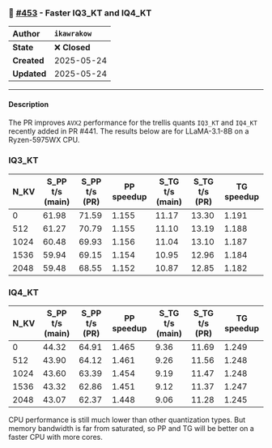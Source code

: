 ### 🔀 [#453](https://github.com/ikawrakow/ik_llama.cpp/pull/453) - Faster IQ3_KT and IQ4_KT

| **Author** | `ikawrakow` |
| :--- | :--- |
| **State** | ❌ **Closed** |
| **Created** | 2025-05-24 |
| **Updated** | 2025-05-24 |

---

#### Description

The PR improves `AVX2` performance for the trellis quants `IQ3_KT`  and `IQ4_KT` recently added in PR #441.
The results below are for LLaMA-3.1-8B on a Ryzen-5975WX CPU.

### IQ3_KT

|   N_KV | S_PP t/s (main) | S_PP t/s (PR) | PP speedup | S_TG t/s (main) | S_TG t/s (PR) | TG speedup |
|--------|----------|----------|------------|----------|----------|------------|
|      0 |    61.98 |    71.59 |  1.155     |    11.17 |    13.30 |  1.191     |
|    512 |    61.27 |    70.79 |  1.155     |    11.10 |    13.19 |  1.188     |   
|   1024 |    60.48 |    69.93 |  1.156     |    11.04 |    13.10 |  1.187     |   
|   1536 |    59.94 |    69.15 |  1.154     |    10.95 |    12.96 |  1.184     |   
|   2048 |    59.48 |    68.55 |  1.152     |    10.87 |    12.85 |  1.182     |   

### IQ4_KT

|   N_KV | S_PP t/s (main) | S_PP t/s (PR) | PP speedup | S_TG t/s (main) | S_TG t/s (PR) | TG speedup |
|--------|----------|----------|------------|----------|----------|------------|
|      0 |    44.32 |    64.91 |  1.465     |     9.36 |    11.69 |  1.249     |
|    512 |    43.90 |    64.12 |  1.461     |     9.26 |    11.56 |  1.248     |
|   1024 |    43.60 |    63.39 |  1.454     |     9.19 |    11.47 |  1.248     |
|   1536 |    43.32 |    62.86 |  1.451     |     9.12 |    11.37 |  1.247     |
|   2048 |    43.07 |    62.37 |  1.448     |     9.06 |    11.28 |  1.245     |

CPU performance is still much lower than other quantization types. But memory bandwidth is far from saturated, so PP and TG will be better on a faster CPU with more cores.